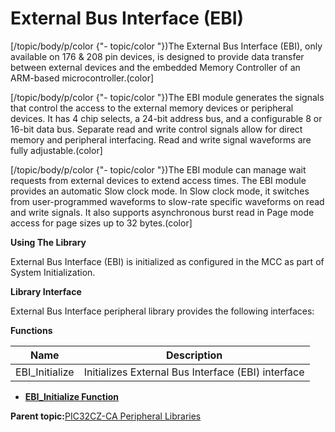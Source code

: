# External Bus Interface \(EBI\)

\[/topic/body/p/color \{"- topic/color "\}\)The External Bus Interface \(EBI\), only available on 176 & 208 pin devices, is designed to provide data transfer between external devices and the embedded Memory Controller of an ARM-based microcontroller.\(color\]

\[/topic/body/p/color \{"- topic/color "\}\)The EBI module generates the signals that control the access to the external memory devices or peripheral devices. It has 4 chip selects, a 24-bit address bus, and a configurable 8 or 16-bit data bus. Separate read and write control signals allow for direct memory and peripheral interfacing. Read and write signal waveforms are fully adjustable.\(color\]

\[/topic/body/p/color \{"- topic/color "\}\)The EBI module can manage wait requests from external devices to extend access times. The EBI module provides an automatic Slow clock mode. In Slow clock mode, it switches from user-programmed waveforms to slow-rate specific waveforms on read and write signals. It also supports asynchronous burst read in Page mode access for page sizes up to 32 bytes.\(color\]

**Using The Library**

External Bus Interface \(EBI\) is initialized as configured in the MCC as part of System Initialization.

**Library Interface**

External Bus Interface peripheral library provides the following interfaces:

**Functions**

|Name|Description|
|----|-----------|
|EBI\_Initialize|Initializes External Bus Interface \(EBI\) interface|

-   **[EBI\_Initialize Function](GUID-B615E7D7-6B15-4239-BDCB-59E7F098A768.md)**  


**Parent topic:**[PIC32CZ-CA Peripheral Libraries](GUID-7EAC3718-3D58-4007-AB2A-A0E3C167A2DF.md)


